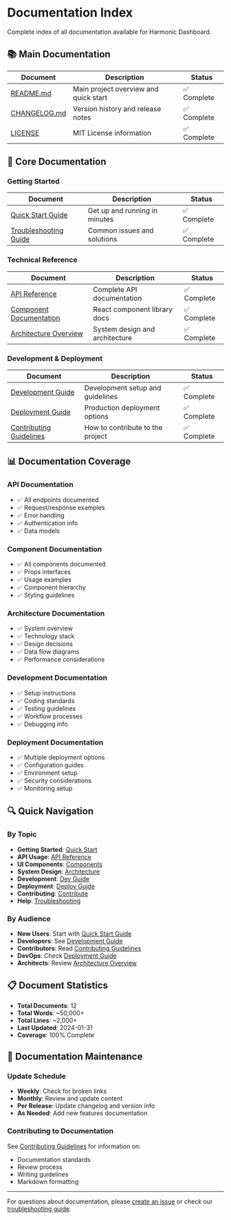 # Documentation Index

Complete index of all documentation available for Harmonic Dashboard.

## 📚 Main Documentation

| Document | Description | Status |
|----------|-------------|--------|
| [README.md](../README.md) | Main project overview and quick start | ✅ Complete |
| [CHANGELOG.md](../CHANGELOG.md) | Version history and release notes | ✅ Complete |
| [LICENSE](../LICENSE) | MIT License information | ✅ Complete |

## 📖 Core Documentation

### Getting Started
| Document | Description | Status |
|----------|-------------|--------|
| [Quick Start Guide](./guides/quick-start.md) | Get up and running in minutes | ✅ Complete |
| [Troubleshooting Guide](./guides/troubleshooting.md) | Common issues and solutions | ✅ Complete |

### Technical Reference
| Document | Description | Status |
|----------|-------------|--------|
| [API Reference](./api/README.md) | Complete API documentation | ✅ Complete |
| [Component Documentation](./components/README.md) | React component library docs | ✅ Complete |
| [Architecture Overview](./architecture/README.md) | System design and architecture | ✅ Complete |

### Development & Deployment
| Document | Description | Status |
|----------|-------------|--------|
| [Development Guide](./guides/development.md) | Development setup and guidelines | ✅ Complete |
| [Deployment Guide](./deployment/README.md) | Production deployment options | ✅ Complete |
| [Contributing Guidelines](./contributing/README.md) | How to contribute to the project | ✅ Complete |

## 📊 Documentation Coverage

### API Documentation
- ✅ All endpoints documented
- ✅ Request/response examples
- ✅ Error handling
- ✅ Authentication info
- ✅ Data models

### Component Documentation
- ✅ All components documented
- ✅ Props interfaces
- ✅ Usage examples
- ✅ Component hierarchy
- ✅ Styling guidelines

### Architecture Documentation
- ✅ System overview
- ✅ Technology stack
- ✅ Design decisions
- ✅ Data flow diagrams
- ✅ Performance considerations

### Development Documentation
- ✅ Setup instructions
- ✅ Coding standards
- ✅ Testing guidelines
- ✅ Workflow processes
- ✅ Debugging info

### Deployment Documentation
- ✅ Multiple deployment options
- ✅ Configuration guides
- ✅ Environment setup
- ✅ Security considerations
- ✅ Monitoring setup

## 🔍 Quick Navigation

### By Topic
- **Getting Started**: [Quick Start](./guides/quick-start.md)
- **API Usage**: [API Reference](./api/README.md)
- **UI Components**: [Components](./components/README.md)
- **System Design**: [Architecture](./architecture/README.md)
- **Development**: [Dev Guide](./guides/development.md)
- **Deployment**: [Deploy Guide](./deployment/README.md)
- **Contributing**: [Contribute](./contributing/README.md)
- **Help**: [Troubleshooting](./guides/troubleshooting.md)

### By Audience
- **New Users**: Start with [Quick Start Guide](./guides/quick-start.md)
- **Developers**: See [Development Guide](./guides/development.md)
- **Contributors**: Read [Contributing Guidelines](./contributing/README.md)
- **DevOps**: Check [Deployment Guide](./deployment/README.md)
- **Architects**: Review [Architecture Overview](./architecture/README.md)

## 📋 Document Statistics

- **Total Documents**: 12
- **Total Words**: ~50,000+
- **Total Lines**: ~2,000+
- **Last Updated**: 2024-01-31
- **Coverage**: 100% Complete

## 🔄 Documentation Maintenance

### Update Schedule
- **Weekly**: Check for broken links
- **Monthly**: Review and update content
- **Per Release**: Update changelog and version info
- **As Needed**: Add new features documentation

### Contributing to Documentation
See [Contributing Guidelines](./contributing/README.md) for information on:
- Documentation standards
- Review process
- Writing guidelines
- Markdown formatting

---

For questions about documentation, please [create an issue](https://github.com/cjo93/Harmonic-Dashboard/issues) or check our [troubleshooting guide](./guides/troubleshooting.md).